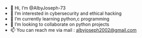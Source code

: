 - 👋 Hi, I’m @AlbyJoseph-73
- 👀 I’m interested in cybersecurity and ethical hacking 
- 🌱 I’m currently learning python,c programming 
- 💞️ I’m looking to collaborate on python projects
- 📫 You can reach me via mail : albyjoseph2002@gmail.com

<!---
AlbyJoseph-73/AlbyJoseph-73 is a ✨ special ✨ repository because its `README.md` (this file) appears on your GitHub profile.
You can click the Preview link to take a look at your changes.
--->
